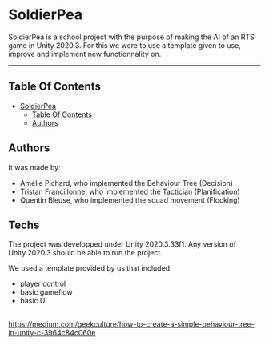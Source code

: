 # SoldierPea

SoldierPea is a school project with the purpose of making the AI of an RTS game in Unity 2020.3.
For this we were to use a template given to use, improve and implement new functionnality on.

___

## Table Of Contents

- [SoldierPea](#soldierpea)
    - [Table Of Contents](#table-of-contents)
    - [Authors](#authors)

## Authors

It was made by:

- Amélie Pichard, who implemented the Behaviour Tree (Decision)
- Tristan Francillonne, who implemented the Tactician (Planification)
- Quentin Bleuse, who implemented the squad movement (Flocking)

## Techs

The project was developped under Unity 2020.3.33f1. Any version of Unity.2020.3 should be able to run the project.

We used a template provided by us that included:
 - player control
 - basic gameflow
 - basic UI

## 

https://medium.com/geekculture/how-to-create-a-simple-behaviour-tree-in-unity-c-3964c84c060e